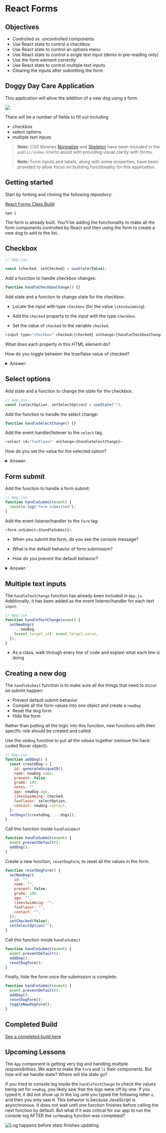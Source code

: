 # React Forms

## Objectives

- Controlled vs. uncontrolled components
- Use React state to control a checkbox
- Use React state to control an options menu
- Use React state to control a single text input (demo in pre-reading only)
- Use the form element correctly
- Use React state to control multiple text inputs
- Clearing the inputs after submitting the form

## Doggy Day Care Application

This application will allow the addition of a new dog using a form.

![](../assets/ezgif.com-gif-in-class-build.gif)

There will be a number of fields to fill out including

- checkbox
- select options
- multiple text inputs

> **Note:** CSS libraries [Normalize](https://necolas.github.io/normalize.css/) and [Skeleton](http://getskeleton.com) have been included in the `public/index.html`to assist with providing visual clarity with forms.

> **Note:** Form inputs and labels, along with some properties, have been provided to allow focus on building functionality for this application.

## Getting started

Start by forking and cloning the following repository:

[React Forms Class Build](https://github.com/pursuit-curriculum-resources/starter-react-state-objects)

```
npm i
```

The form is already built. You'll be adding the functionality to make all the form components controlled by React and then using the form to create a new dog to add to the list.

## Checkbox

```js
// App.jsx

const [checked, setChecked] = useState(false);
```

Add a function to handle checkbox changes:

```js
function handleCheckboxChange() {}
```

Add state and a function to change state for the checkbox.

- Locate the input with type `checkbox` (for the value `likesSwimming`).

- Add the `checked` property to the input with the type `checkbox`.
- Set the value of `checked` to the variable `checked`.

```js
<input type="checkbox" checked={checked} onChange={handleCheckboxChange} />
```

What does each property in this HTML element do?

How do you toggle between the true/false value of checked?

<details><summary>Answer:</summary>

```js
function handleCheckboxChange() {
  setChecked(!checked);
}
```

</details>

## Select options

Add state and a function to change the state for the checkbox:

```js
// App.jsx
const [selectOption, setSelectOption] = useState("");
```

Add the function to handle the select change:

```js
function handleSelectChange() {}
```

Add the event handler/listener to the `select` tag.

```js
<select id="favFlavor" onChange={handleSelectChange}>
```

How do you set the value for the selected option?

<details><summary>Answer:</summary>

```js
function handleSelectChange(event) {
  setSelectOption(event.target.value);
}
```

</details>

## Form submit

Add the function to handle a form submit:

```js
// App.jsx
function handleSubmit(event) {
  console.log("form submitted");
}
```

Add the event listener/handler to the `form` tag:

```js
<form onSubmit={handleSubmit}>
```

- When you submit the form, do you see the console message?

- What is the default behavior of form submission?

- How do you prevent the default behavior?

<details><summary>Answer:</summary>

```js
function handleSubmit(event) {
  event.preventDefault();
  console.log("form submitted");
}
```

</details>

## Multiple text inputs

The `handleTextChange` function has already been included in `App.js`. Additionally, it has been added as the event listener/handler for each text `input`.

```js
// App.jsx
function handleTextChange(event) {
  setNewDog({
    ...newDog,
    [event.target.id]: event.target.value,
  });
}
```

- As a class, walk through every line of code and explain what each line is doing

## Creating a new dog

The `handleSubmit` function is to make sure all the things that need to occur on submit happen:

- Prevent default submit behavior
- Compile all the form values into one object and create a `newDog`
- Reset the dog form
- Hide the form

Rather than putting all the logic into this function, new functions with their specific role should be created and called.

Use the `addDog` function to put all the values together (remove the hard-coded Rover object):

```js
// App.jsx
function addDog() {
  const createDog = {
    id: generateUniqueID(),
    name: newDog.name,
    present: false,
    grade: 100,
    notes: "",
    age: newDog.age,
    likesSwimming: checked,
    favFlavor: selectOption,
    contact: newDog.contact,
  };
  setDogs([createDog, ...dogs]);
}
```

Call this function inside `handleSubmit`

```js
function handleSubmit(event) {
  event.preventDefault();
  addDog();
}
```

Create a new function, `resetDogForm`, to reset all the values in the form.

```js
function resetDogForm() {
  setNewDog({
    id: "",
    name: "",
    present: false,
    grade: 100,
    age: "",
    likesSwimming: "",
    favFlavor: "",
    contact: "",
  });
  setChecked(false);
  setSelectOption("");
}
```

Call this function inside `handleSubmit`

```js
function handleSubmit(event) {
  event.preventDefault();
  addDog();
  resetDogForm();
}
```

Finally, hide the form once the submission is complete:

```js
function handleSubmit(event) {
  event.preventDefault();
  addDog();
  resetDogForm();
  toggleNewDogForm();
}
```

## Completed Build

[See a completed build here](https://github.com/pursuit-curriculum-resources/starter-react-forms/tree/solution)

## Upcoming Lessons

The `App` component is getting very big and handling multiple responsibilities. We want to make the `form` and `li` their components. But how will we handle state? Where will the state go?

If you tried to console log inside the `handleTextChange` to check the values being set for `newDog`, you likely saw that the logs were off by one. If you typed `M`, it did not show up in the log until you typed the following letter `o`, and then you only saw `M`. This behavior is because JavaScript is asynchronous. It does not wait until one function finishes before calling the next function by default. But what if it was critical for our app to run the console log AFTER the `setNewDog` function was completed?

![Log happens before state finishes updating](../assets/ezgif.com-gif-async-form-log.gif)

